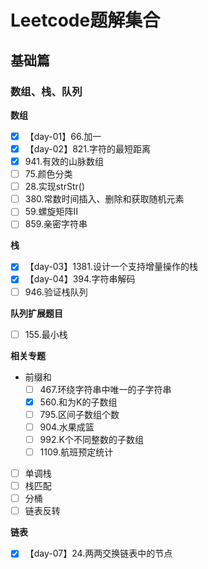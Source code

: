 # Leetcode题解集合

## 基础篇

### 数组、栈、队列

**数组**

- [x] 【day-01】66.加一
- [x] 【day-02】821.字符的最短距离
- [x] 941.有效的山脉数组
- [ ] 75.颜色分类
- [ ] 28.实现strStr()
- [ ] 380.常数时间插入、删除和获取随机元素
- [ ] 59.螺旋矩阵II
- [ ] 859.亲密字符串

**栈**
- [x] 【day-03】1381.设计一个支持增量操作的栈
- [x] 【day-04】394.字符串解码
- [ ] 946.验证栈队列

**队列扩展题目**

- [ ] 155.最小栈

**相关专题**

- 前缀和
  - [ ] 467.环绕字符串中唯一的子字符串
  - [x] 560.和为K的子数组
  - [ ] 795.区间子数组个数
  - [ ] 904.水果成篮
  - [ ] 992.K个不同整数的子数组
  - [ ] 1109.航班预定统计

- [ ] 单调栈
- [ ] 栈匹配
- [ ] 分桶
- [ ] 链表反转

**链表**

- [x] 【day-07】24.两两交换链表中的节点